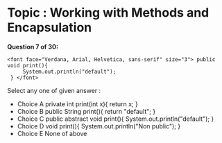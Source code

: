 Topic : Working with Methods and Encapsulation
==============================================
**Question 7 of 30:**
```
<font face="Verdana, Arial, Helvetica, sans-serif" size="3"> public void print(){
     System.out.println("default");
 } </font>
```

Select any one of given answer :
- Choice A private int print(int x){ return x; }
- Choice B public String print(){ return "default"; }
- Choice C public abstract void print(){ System.out.println("default"); }
- Choice D void print(){ System.out.println("Non public"); }
- Choice E None of above

